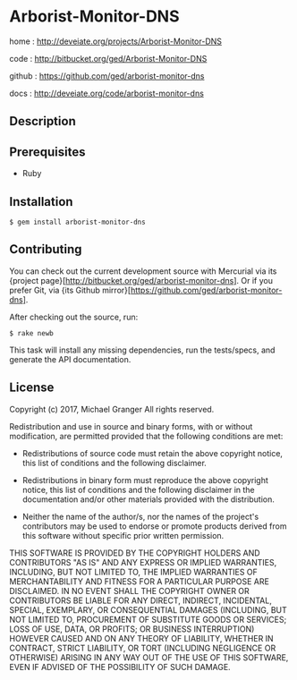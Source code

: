 # Arborist-Monitor-DNS

home
: http://deveiate.org/projects/Arborist-Monitor-DNS

code
: http://bitbucket.org/ged/Arborist-Monitor-DNS

github
: https://github.com/ged/arborist-monitor-dns

docs
: http://deveiate.org/code/arborist-monitor-dns


## Description




## Prerequisites

* Ruby


## Installation

    $ gem install arborist-monitor-dns


## Contributing

You can check out the current development source with Mercurial via its
{project page}[http://bitbucket.org/ged/arborist-monitor-dns]. Or if you prefer Git, via 
{its Github mirror}[https://github.com/ged/arborist-monitor-dns].

After checking out the source, run:

    $ rake newb

This task will install any missing dependencies, run the tests/specs,
and generate the API documentation.


## License

Copyright (c) 2017, Michael Granger
All rights reserved.

Redistribution and use in source and binary forms, with or without
modification, are permitted provided that the following conditions are met:

* Redistributions of source code must retain the above copyright notice,
  this list of conditions and the following disclaimer.

* Redistributions in binary form must reproduce the above copyright notice,
  this list of conditions and the following disclaimer in the documentation
  and/or other materials provided with the distribution.

* Neither the name of the author/s, nor the names of the project's
  contributors may be used to endorse or promote products derived from this
  software without specific prior written permission.

THIS SOFTWARE IS PROVIDED BY THE COPYRIGHT HOLDERS AND CONTRIBUTORS "AS IS"
AND ANY EXPRESS OR IMPLIED WARRANTIES, INCLUDING, BUT NOT LIMITED TO, THE
IMPLIED WARRANTIES OF MERCHANTABILITY AND FITNESS FOR A PARTICULAR PURPOSE ARE
DISCLAIMED. IN NO EVENT SHALL THE COPYRIGHT OWNER OR CONTRIBUTORS BE LIABLE
FOR ANY DIRECT, INDIRECT, INCIDENTAL, SPECIAL, EXEMPLARY, OR CONSEQUENTIAL
DAMAGES (INCLUDING, BUT NOT LIMITED TO, PROCUREMENT OF SUBSTITUTE GOODS OR
SERVICES; LOSS OF USE, DATA, OR PROFITS; OR BUSINESS INTERRUPTION) HOWEVER
CAUSED AND ON ANY THEORY OF LIABILITY, WHETHER IN CONTRACT, STRICT LIABILITY,
OR TORT (INCLUDING NEGLIGENCE OR OTHERWISE) ARISING IN ANY WAY OUT OF THE USE
OF THIS SOFTWARE, EVEN IF ADVISED OF THE POSSIBILITY OF SUCH DAMAGE.


